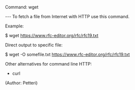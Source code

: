 Command: wget

--- To fetch a file from Internet with HTTP use this command.

Example:

$ wget https://www.rfc-editor.org/rfc/rfc19.txt

Direct output to specific file:

$ wget -O somefile.txt https://www.rfc-editor.org/rfc/rfc19.txt


Other alternatives for command line HTTP:
* curl


(Author: Petteri)
